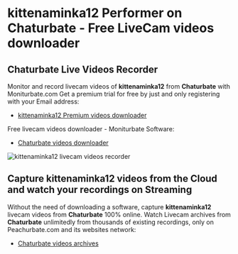 # kittenaminka12 Performer on Chaturbate - Free LiveCam videos downloader

## Chaturbate Live Videos Recorder

Monitor and record livecam videos of **kittenaminka12** from **Chaturbate** with Moniturbate.com
Get a premium trial for free by just and only registering with your Email address:
* [kittenaminka12 Premium videos downloader](https://moniturbate.com/request-demo-licence-key.html)

Free livecam videos downloader - Moniturbate Software:
* [Chaturbate videos downloader](https://moniturbate.com/moniturbate-download-software.html)

![kittenaminka12 livecam videos recorder](https://peachurnet.com/templates/moniturbate-software.png)


## Capture kittenaminka12 videos from the Cloud and watch your recordings on Streaming

Without the need of downloading a software, capture **kittenaminka12** livecam videos from **Chaturbate** 100% online.
Watch Livecam archives from **Chaturbate** unlimitedly from thousands of existing recordings, only on Peachurbate.com and its websites network:
* [Chaturbate videos archives](https://peachurnet.com/)